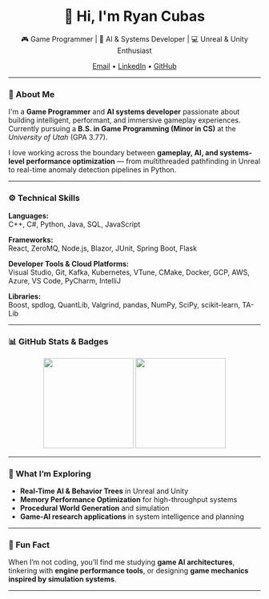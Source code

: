 <!-- Header -->
<div align="center">
  <h1>👋 Hi, I'm Ryan Cubas</h1>
  <p>🎮 Game Programmer | 🧠 AI & Systems Developer | 💻 Unreal & Unity Enthusiast</p>
  <p>
    <a href="mailto:ryan.cubas.pastor1@gmail.com">Email</a> •
    <a href="https://www.linkedin.com/in/ryan-cubas/">LinkedIn</a> •
    <a href="https://github.com/ryancubas">GitHub</a>
  </p>
</div>

---

### 🧠 About Me  
I'm a **Game Programmer** and **AI systems developer** passionate about building intelligent, performant, and immersive gameplay experiences.  
Currently pursuing a **B.S. in Game Programming (Minor in CS)** at the *University of Utah* (GPA 3.77).  

I love working across the boundary between **gameplay, AI, and systems-level performance optimization** — from multithreaded pathfinding in Unreal to real-time anomaly detection pipelines in Python.

---
### ⚙️ Technical Skills

**Languages:**  
C++, C#, Python, Java, SQL, JavaScript  

**Frameworks:**  
React, ZeroMQ, Node.js, Blazor, JUnit, Spring Boot, Flask  

**Developer Tools & Cloud Platforms:**  
Visual Studio, Git, Kafka, Kubernetes, VTune, CMake, Docker, GCP, AWS, Azure, VS Code, PyCharm, IntelliJ  

**Libraries:**  
Boost, spdlog, QuantLib, Valgrind, pandas, NumPy, SciPy, scikit-learn, TA-Lib  

---

### 📊 GitHub Stats & Badges

<p align="center">
  <img height="180em" src="https://github-readme-stats.vercel.app/api?username=ryancubas&show_icons=true&theme=tokyonight" />
  <img height="180em" src="https://github-readme-stats.vercel.app/api/top-langs/?username=ryancubas&layout=compact&theme=tokyonight" />
</p>

---

### 🚀 What I’m Exploring
- **Real-Time AI & Behavior Trees** in Unreal and Unity  
- **Memory Performance Optimization** for high-throughput systems  
- **Procedural World Generation** and simulation  
- **Game-AI research applications** in system intelligence and planning  

---

### 💬 Fun Fact
When I’m not coding, you’ll find me studying **game AI architectures**, tinkering with **engine performance tools**, or designing **game mechanics inspired by simulation systems**.

---
